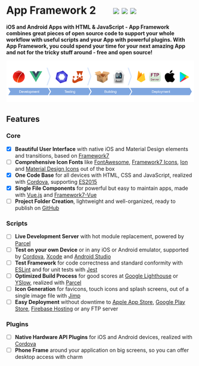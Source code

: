 # App Framework 2 &nbsp; &nbsp; &nbsp; [![](https://img.shields.io/npm/dt/app-framework.svg)](https://www.npmjs.com/package/app-framework) [![](https://img.shields.io/npm/v/app-framework.svg)](https://www.npmjs.com/package/app-framework) [![](https://img.shields.io/npm/l/app-framework.svg)](https://www.npmjs.com/package/app-framework)

**iOS and Android Apps with HTML & JavaScript - App Framework combines great pieces of open source code to support your whole workflow with useful scripts and your App with powerful plugins. With App Framework, you could spend your time for your next amazing App and not for the tricky stuff around - free and open source!**

![](src/media/process.png)

## Features

### Core

- [x] **Beautiful User Interface** with native iOS and Material Design elements and transitions, based on [Framework7](https://framework7.io/)
- [ ] **Comprehensive Icon Fonts** like [FontAwesome](http://fontawesome.io/), [Framework7 Icons](http://framework7.io/icons/), [Ion](http://ionicons.com/) and [Material Design Icons](https://material.io/icons/) out of the box
- [x] **One Code Base** for all devices with HTML, CSS and JavaScript, realized with [Cordova](https://cordova.apache.org/), supporting [ES2015](https://babeljs.io/learn-es2015/)
- [x] **Single File Components** for powerful but easy to maintain apps, made with [Vue.js](https://vuejs.org/) and [Framework7-Vue](http://framework7.io/vue/)
- [ ] **Project Folder Creation**, lightweight and well-organized, ready to publish on [GitHub](https://github.com/about)

### Scripts

- [ ] **Live Development Server** with hot module replacement, powered by [Parcel](https://parceljs.org/)
- [ ] **Test on your own Device** or in any iOS or Android emulator, supported by [Cordova](https://cordova.apache.org/), [Xcode](https://developer.apple.com/xcode/) and [Android Studio](https://developer.android.com/studio)
- [ ] **Test Framework** for code correctness and standard conformity with [ESLint](http://eslint.org/) and for unit tests with [Jest](https://facebook.github.io/jest/)
- [ ] **Optimized Build Process** for good scores at [Google Lighthouse](https://developers.google.com/web/tools/lighthouse/) or [YSlow](http://yslow.org/), realized with [Parcel](https://parceljs.org/)
- [ ] **Icon Generation** for favicons, touch icons and splash screens, out of a single image file with [Jimp](https://github.com/oliver-moran/jimp)
- [ ] **Easy Deployment** without downtime to [Apple App Store](https://developer.apple.com/xcode/), [Google Play Store](https://developer.android.com/studio), [Firebase Hosting](https://firebase.google.com/products/hosting/) or any FTP server

### Plugins

- [ ] **Native Hardware API Plugins** for iOS and Android devices, realized with [Cordova](https://cordova.apache.org/)
- [ ] **Phone Frame** around your application on big screens, so you can offer desktop access with charm
